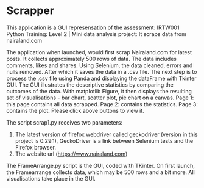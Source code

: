 # Scrapper
This application is a GUI represensation of the assessment: IRTW001 Python Training: Level 2 | Mini data analysis project: It scraps data from nairaland.com

The application when launched, would first scrap Nairaland.com for latest posts. It collects approximately 500 rows of data. The data includes comments, likes and shares. Using Selenium, the data cleaned, errors and nulls removed. After which it saves the data in a .csv file.
The next step is to process the .csv file using Panda and displaying the dataFrame with Tkinter GUI. The GUI illustrates the descriptive statistics by comparing the outcomes of the data. With matplotlib Figure, it then displays the resulting set of visualisations - bar chart, scatter plot, pie chart on a canvas. 
Page 1: this page contains all data scrapped.
Page 2: contains the statistics.
Page 3: contains the plot. 
Please click above buttons to view it.

The script scrap1.py receives two parameters:

1. The latest version of firefox webdriver called geckodriver (version in this project is 0.29.1), GeckoDriver is a link between Selenium tests and the Firefox browser. 
2. The website url (https://www.nairaland.com)

The FrameArrange.py script is the GUI, coded with TKinter. On first launch, the Framearrange collects data, which may be 500 rows and a bit more. All visualisations take place in the GUI.
